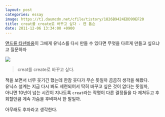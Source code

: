 ```yaml
---
layout: post
categories: essay
image: https://t1.daumcdn.net/cfile/tistory/1826B9424EDD99EF20
title: creat를 create로 바꾸고 싶다 - 켄 톰슨
date: 2011-12-06 13:34:00 +0900
---
```


[앤드류 타넨바움](https://ko.wikipedia.org/wiki/%EC%95%A4%EB%93%9C%EB%A3%A8_%ED%83%80%EB%84%A8%EB%B0%94%EC%9B%80)이 그에게 유닉스를 다시 만들 수 있다면 무엇을 다르게 만들고 싶으냐고 질문하자

![](https://t1.daumcdn.net/cfile/tistory/1826B9424EDD99EF20)

> creat를 create로 바꾸고 싶다.

책을 보면서 너무 웃기긴 했는데 한참 웃다가 무슨 뜻일까 곰곰히 생각을 해봤다.  
유닉스 설계는 지금 다시 봐도 세련되어서 딱히 바꾸고 싶은 것이 없다는 뜻일까,  
아니면 10년이 넘는 시간이 지나도록 `creat`라는 작명이 다른 결정들을 다 제쳐두고 후회할만큼 계속 가슴을 후벼파서 한 말일까.

아무래도 후자라고 생각한다.